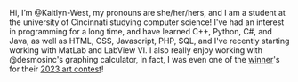 Hi, I’m @Kaitlyn-West, my pronouns are she/her/hers, and I am a student at the university of Cincinnati studying computer science! I've had an interest in programming for a long time, and have learned C++, Python, C#, and Java, as well as HTML, CSS, Javascript, PHP, SQL, and I've recently starting working with MatLab and LabView VI. I also really enjoy working with @desmosinc's graphing calculator, in fact, I was even one of the <a href="https://www.desmos.com/art-2023#17;sahvbml7w7">winner</a>'s for their <a href="https://www.desmos.com/art-2023#17">2023 art contest</a>!

<!---
Kaitlyn-West/Kaitlyn-West is a ✨ special ✨ repository because its `README.md` (this file) appears on your GitHub profile.
You can click the Preview link to take a look at your changes.
--->
